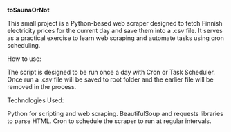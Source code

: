 **toSaunaOrNot**

This small project is a Python-based web scraper designed to fetch Finnish electricity prices for the current day and save them into a .csv file. It serves as a practical exercise to learn web scraping and automate tasks using cron scheduling. 

How to use:

The script is designed to be run once a day with Cron or Task Scheduler. Once run a .csv file will be saved to root folder and the earlier file will be removed in the process.

Technologies Used:

Python for scripting and web scraping.
BeautifulSoup and requests libraries to parse HTML.
Cron to schedule the scraper to run at regular intervals.

